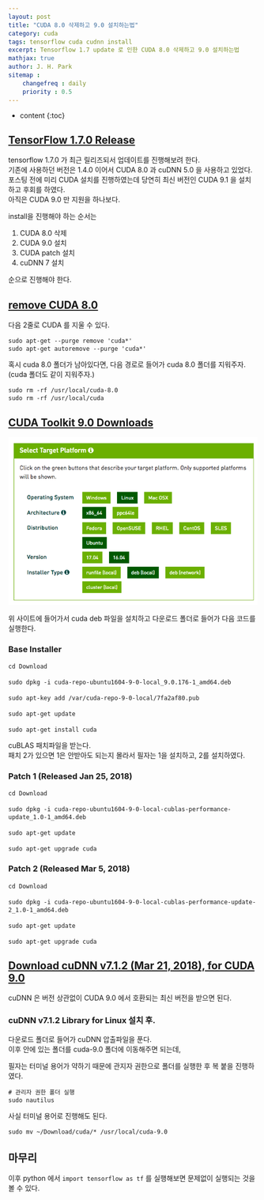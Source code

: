 ```yaml
---
layout: post
title: "CUDA 8.0 삭제하고 9.0 설치하는법"
category: cuda
tags: tensorflow cuda cudnn install
excerpt: Tensorflow 1.7 update 로 인한 CUDA 8.0 삭제하고 9.0 설치하는법
mathjax: true
author: J. H. Park
sitemap :
    changefreq : daily
    priority : 0.5
---
```


* content
{:toc}

## [TensorFlow 1.7.0 Release](https://tensorflow.blog/2018/03/30/tensorflow-1-7-0-release/)

tensorflow 1.7.0 가 최근 릴리즈되서 업데이트를 진행해보려 한다.  
기존에 사용하던 버전은 1.4.0 이어서 CUDA 8.0 과 cuDNN 5.0 을 사용하고 있었다.  
포스팅 전에 미리 CUDA 설치를 진행하였는데 당연히 최신 버전인 CUDA 9.1 을 설치하고 후회를 하였다.   
아직은 CUDA 9.0 만 지원을 하나보다.

install을 진행해야 하는 순서는

1. CUDA 8.0 삭제
2. CUDA 9.0 설치
3. CUDA patch 설치
4. cuDNN 7 설치  

순으로 진행해야 한다.

## [remove CUDA 8.0](https://devtalk.nvidia.com/default/topic/1024342/cuda-setup-and-installation/unable-to-uninstall-cuda-9-0-completely-and-install-8-0-instead/post/5223713/#5223713)

다음 2줄로 CUDA 를 지울 수 있다.  


```
sudo apt-get --purge remove 'cuda*'
sudo apt-get autoremove --purge 'cuda*'
```

혹시 cuda 8.0 폴더가 남아있다면, 다음 경로로 들어가 cuda 8.0 폴더를 지워주자.  
(cuda 폴더도 같이 지워주자.)
```
sudo rm -rf /usr/local/cuda-8.0
sudo rm -rf /usr/local/cuda
```


## [CUDA Toolkit 9.0 Downloads](https://developer.nvidia.com/cuda-90-download-archive)  


![이미지](https://github.com/Park-Ju-hyeong/Park-Ju-hyeong.github.io/blob/master/_posts/2018_images/20180405_01.png?raw=true)

위 사이트에 들어가서 cuda deb 파일을 설치하고 다운로드 폴더로 들어가 다음 코드를 실행한다.

### Base Installer

```
cd Download

sudo dpkg -i cuda-repo-ubuntu1604-9-0-local_9.0.176-1_amd64.deb

sudo apt-key add /var/cuda-repo-9-0-local/7fa2af80.pub

sudo apt-get update

sudo apt-get install cuda
```


cuBLAS 패치파일을 받는다.  
패치 2가 있으면 1은 안받아도 되는지 몰라서  필자는 1을 설치하고, 2를 설치하였다.  
### Patch 1 (Released Jan 25, 2018)

```
cd Download

sudo dpkg -i cuda-repo-ubuntu1604-9-0-local-cublas-performance-update_1.0-1_amd64.deb

sudo apt-get update

sudo apt-get upgrade cuda
```

### Patch 2 (Released Mar 5, 2018)

```
cd Download

sudo dpkg -i cuda-repo-ubuntu1604-9-0-local-cublas-performance-update-2_1.0-1_amd64.deb

sudo apt-get update

sudo apt-get upgrade cuda
```

## [Download cuDNN v7.1.2 (Mar 21, 2018), for CUDA 9.0](https://developer.nvidia.com/rdp/cudnn-download)

cuDNN 은 버전 상관없이  CUDA 9.0 에서 호환되는 최신 버전을 받으면 된다.

### cuDNN v7.1.2 Library for Linux 설치 후.

다운로드 폴더로 들어가 cuDNN 압출파일을 푼다.  
이후 안에 있는 폴더를 cuda-9.0 폴더에 이동해주면 되는데,

필자는 터미널 용어가 약하기 때문에 관지자 권한으로 폴더를 실행한 후 복 붙을 진행하였다.

```
# 관리자 권한 폴더 실행
sudo nautilus
```

사실 터미널 용어로 진행해도 된다.  

```
sudo mv ~/Download/cuda/* /usr/local/cuda-9.0
```

## 마무리

이후 python 에서 
`import tensorflow as tf` 를 실행해보면 문제없이 실행되는 것을 볼 수 있다.